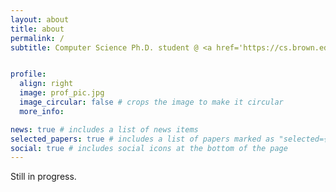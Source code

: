 ```yaml
---
layout: about
title: about
permalink: /
subtitle: Computer Science Ph.D. student @ <a href='https://cs.brown.edu/'>Brown University</a><br>Research Scientist Intern @ <a href='https://ai.meta.com/'>Meta AI (FAIR)</a>


profile:
  align: right
  image: prof_pic.jpg
  image_circular: false # crops the image to make it circular
  more_info: 

news: true # includes a list of news items
selected_papers: true # includes a list of papers marked as "selected={true}"
social: true # includes social icons at the bottom of the page
---
```


Still in progress.

<!-- I am a rising fourth-year Ph.D. student in Computer Science at Brown University. I am fortunate to be advised by [Prof. Stephen Bach](https://cs.brown.edu/people/sbach/). My research interests are centered around **multilingual, inclusive, and safe foundational models**. I am a major contributor to open-source multilingual LLMs initiative, such as [BigScience](https://bigscience.huggingface.co/) and [Aya](https://cohere.com/blog/aya-multilingual), as well as NLP development for Southeast-Asian languages (e.g., [SEACrowd](https://arxiv.org/abs/2406.10118)).

Currently, I am a research scientist intern at [Meta AI (FAIR)](https://ai.meta.com/research/) researching multilingual/multimodal biases under the supervision of [Jean Maillard](https://maillard.it/). Prior to joining Ph.D., I obtained a B.Sc. in Computer Science from [Minerva University](https://www.minerva.edu/), and I worked with linguists [Prof. Tiago Torrent](https://www.tiagotorrent.com/), [Prof. Oliver Czulo](https://home.uni-leipzig.de/czulo/), and [Collin F. Baker](https://www.icsi.berkeley.edu/icsi/people/collinb) on frame semantics during my undergrad.

I believe that we should develop intelligent systems that can serve *everyone across the world* in a responsible way. To this end, I work on following research directions:
1. **<span style="color:brown">making frontier AI safer for all language users</span>** – My [discovery that low-resource languages can jailbreak GPT-4](https://arxiv.org/abs/2310.02446) pioneered and raised awareness for multilingual safety research (our work was featured in various media including [New Scientist](https://www.newscientist.com/article/2398656-gpt-4-gave-advice-on-planning-terrorist-attacks-when-asked-in-zulu/)). Since then, I contribute heavily to the safety research of *massively-multilingual foundational models*. I was part of the Responsible AI team for [Aya](https://arxiv.org/abs/2402.07827) at Cohere For AI, and I am currently working on bias analysis for [Massively Multilingual Speech (MMS)](https://arxiv.org/abs/2305.13516) at Meta AI. My most recent work shows that [detoxifying LLMs with DPO can generalize cross-lingually in a zero-shot fashion](https://arxiv.org/abs/2406.16235).
2. **<span style="color:brown">building open-source multilingual LMs</span>** – I've contributed to the earliest English and multilingual instruction-following LLMs, such as [T0](https://arxiv.org/abs/2110.08207) (with [PromptSource](https://arxiv.org/abs/2202.01279)) and [mT0/BLOOMZ](https://arxiv.org/abs/2211.01786). I was also involved in the [development](https://arxiv.org/abs/2211.05100) and [evaluation](https://arxiv.org/abs/2210.15424) of BLOOM model at [BigScience](https://bigscience.huggingface.co/), and I helped collect Malay instruction-following data (as [language ambassador](https://cohere.com/research/aya-contributors-test)) and perform [safety evaluation](https://arxiv.org/abs/2402.07827) for Aya model.
3. **<span style="color:brown">enabling AI to serve underrepresented populations</span>** – Frontier AI systems these days only cater to a small subset of language, leaving many communities across the world left unsupported. To overcome technological language barriers and support low-resource NLP, I led language adaption research at BigScience to [efficiently adapt BLOOM to languages unseen during training](https://arxiv.org/abs/2212.09535) and [designed synthetic data generation method for extremely low-resource languages](https://arxiv.org/abs/2402.14086). I also worked on developing NLP systems for South-East-Asian (SEA) languages, which is underrepresented in Global-North-centric NLP systems. We curated [SEACrowd benchmark](https://arxiv.org/abs/2406.10118) and showed [how poorly multilingual LLMs code-switch in SEA languages](https://arxiv.org/abs/2303.13592). -->